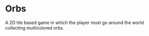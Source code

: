 # Orbs
A 2D tile based game in which the player must go around the world collecting multicolored orbs.
